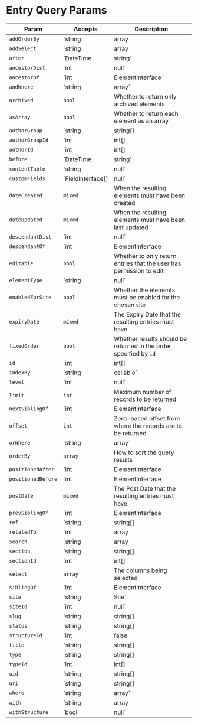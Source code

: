 Entry Query Params
==================

Param              | Accepts                           | Description
------------------ | --------------------------------- | -----------------------------------------------------------------------------------------
`addOrderBy`       | `string|array|Expression`         | Adds additional ORDER BY columns to the query
`addSelect`        | `string|array|Expression`         | Add more columns to the SELECT part of the query
`after`            | `DateTime|string`                 | Sets the `postDate` param to only allow entries whose Post Date is after the given value
`ancestorDist`     | `int|null`                        | The maximum number of levels that results may be separated from `ancestorOf`
`ancestorOf`       | `int|ElementInterface|null`       | The element (or its ID) that results must be an ancestor of
`andWhere`         | `string|array`                    | Adds an additional WHERE condition to the existing one
`archived`         | `bool`                            | Whether to return only archived elements
`asArray`          | `bool`                            | Whether to return each element as an array
`authorGroup`      | `string|string[]|null`            | Sets the `authorGroupId` param based on a given user group(s)’s handle(s)
`authorGroupId`    | `int|int[]|null`                  | The user group ID(s) that the resulting entries’ authors must be in
`authorId`         | `int|int[]|null`                  | The user ID(s) that the resulting entries’ authors must have
`before`           | `DateTime|string`                 | Sets the `postDate` param to only allow entries whose Post Date is before the given value
`contentTable`     | `string|null`                     | The content table that will be joined by this query
`customFields`     | `FieldInterface[]|null`           | The fields that may be involved in this query
`dateCreated`      | `mixed`                           | When the resulting elements must have been created
`dateUpdated`      | `mixed`                           | When the resulting elements must have been last updated
`descendantDist`   | `int|null`                        | The maximum number of levels that results may be separated from `descendantOf`
`descendantOf`     | `int|ElementInterface|null`       | The element (or its ID) that results must be a descendant of
`editable`         | `bool`                            | Whether to only return entries that the user has permission to edit
`elementType`      | `string|null`                     | The name of the `ElementInterface` class
`enabledForSite`   | `bool`                            | Whether the elements must be enabled for the chosen site
`expiryDate`       | `mixed`                           | The Expiry Date that the resulting entries must have
`fixedOrder`       | `bool`                            | Whether results should be returned in the order specified by `id`
`id`               | `int|int[]|false|null`            | The element ID(s)
`indexBy`          | `string|callable`                 | The name of the column by which the query results should be indexed by
`level`            | `int|null`                        | The element’s level within the structure
`limit`            | `int`                             | Maximum number of records to be returned
`nextSiblingOf`    | `int|ElementInterface|null`       | The element (or its ID) that the result must be the next sibling of
`offset`           | `int`                             | Zero-based offset from where the records are to be returned
`orWhere`          | `string|array`                    | Adds an additional WHERE condition to the existing one
`orderBy`          | `array`                           | How to sort the query results
`positionedAfter`  | `int|ElementInterface|null`       | The element (or its ID) that the results must be positioned after
`positionedBefore` | `int|ElementInterface|null`       | The element (or its ID) that the results must be positioned before
`postDate`         | `mixed`                           | The Post Date that the resulting entries must have
`prevSiblingOf`    | `int|ElementInterface|null`       | The element (or its ID) that the result must be the previous sibling of
`ref`              | `string|string[]|null`            | The reference code(s) used to identify the element(s)
`relatedTo`        | `int|array|ElementInterface|null` | The element relation criteria
`search`           | `string|array|SearchQuery|null`   | The search term to filter the resulting elements by
`section`          | `string|string[]|Section|null`    | Sets the `sectionId` param based on a given section(s)’s handle(s)
`sectionId`        | `int|int[]|null`                  | The section ID(s) that the resulting entries must be in
`select`           | `array`                           | The columns being selected
`siblingOf`        | `int|ElementInterface|null`       | The element (or its ID) that the results must be a sibling of
`site`             | `string|Site`                     | Sets the `siteId` param based on a given site(s)’s handle
`siteId`           | `int|null`                        | The site ID that the elements should be returned in
`slug`             | `string|string[]|null`            | The slug that resulting elements must have
`status`           | `string|string[]|null`            | The status(es) that the resulting elements must have
`structureId`      | `int|false|null`                  | The structure ID that should be used to join in the structureelements table
`title`            | `string|string[]|null`            | The title that resulting elements must have
`type`             | `string|string[]|EntryType|null`  | Sets the `typeId` param based on a given entry type(s)’s handle(s)
`typeId`           | `int|int[]|null`                  | The entry type ID(s) that the resulting entries must have
`uid`              | `string|string[]|null`            | The element UID(s)
`uri`              | `string|string[]|null`            | The URI that the resulting element must have
`where`            | `string|array`                    | Query condition
`with`             | `string|array|null`               | The eager-loading declaration
`withStructure`    | `bool|null`                       | Whether element structure data should automatically be left-joined into the query
